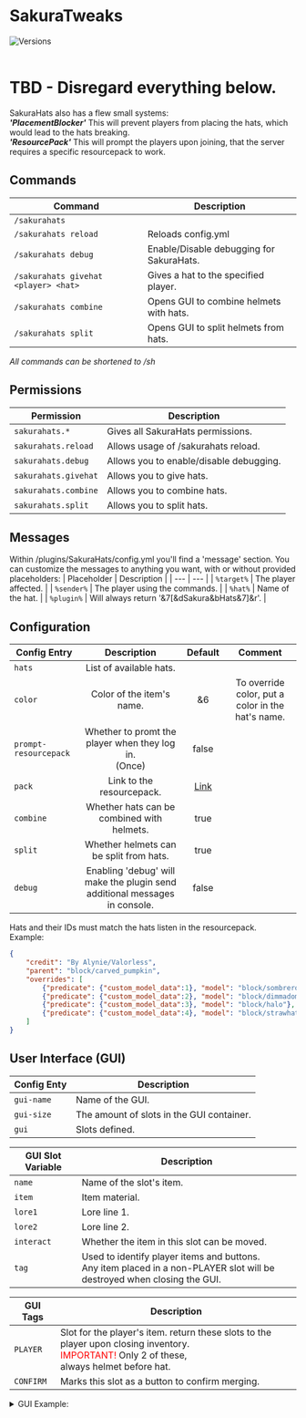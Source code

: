 # SakuraTweaks
![Versions](https://img.shields.io/badge/Versions-1.18%20--%201.19%2B-brightgreen?style=flat)<br><br>

# TBD - Disregard everything below.
SakuraHats also has a flew small systems:<br>
***'PlacementBlocker'*** This will prevent players from placing the hats, which would lead to the hats breaking.<br>
***'ResourcePack'*** This will prompt the players upon joining, that the server requires a specific resourcepack to work.<br>

## Commands
| Command | Description |
| --- | --- |
| `/sakurahats` |  |
| `/sakurahats reload` | Reloads config.yml |
| `/sakurahats debug` | Enable/Disable debugging for SakuraHats. |
| `/sakurahats givehat <player> <hat>` | Gives a hat to the specified player. |
| `/sakurahats combine` | Opens GUI to combine helmets with hats. |
| `/sakurahats split` | Opens GUI to split helmets from hats. |

*All commands can be shortened to /sh*
  
## Permissions
| Permission | Description |
| --- | --- |
| `sakurahats.*` | Gives all SakuraHats permissions. |
| `sakurahats.reload` | Allows usage of /sakurahats reload. |
| `sakurahats.debug` | Allows you to enable/disable debugging. |
| `sakurahats.givehat` | Allows you to give hats. |
| `sakurahats.combine` | Allows you to combine hats. |
| `sakurahats.split` | Allows you to split hats. |

## Messages

Within /plugins/SakuraHats/config.yml you'll find a 'message' section. You can customize the messages to anything you want, with or without provided placeholders:
| Placeholder | Description |
| --- | --- |
| `%target%` | The player affected. |
| `%sender%` | The player using the commands. |
| `%hat%` | Name of the hat. |
| `%plugin%` | Will always return '&7[&dSakura&bHats&7]&r'. |

## Configuration
| Config Entry | Description | Default | Comment |
| --- | :---: | :---: | :---: |
| `hats` | List of available hats. |  |  |
| `color` | Color of the item's name. | &6 | To override color, put a color in the hat's name. |
| `prompt-resourcepack` | Whether to promt the player when they log in.<br>(Once) | false |  |
| `pack` | Link to the resourcepack. | [Link](https://sakuramc.netherrain.net/media/files/SakuraMC-Hats.zip) |  |
| `combine` | Whether hats can be combined with helmets. | true |  |
| `split` | Whether helmets can be split from hats. | true |  |
| `debug` | Enabling 'debug' will make the plugin send additional messages in console. | false |  |

Hats and their IDs must match the hats listen in the resourcepack.<br>
Example:
```json
{
	"credit": "By Alynie/Valorless",
	"parent": "block/carved_pumpkin",
	"overrides": [
		{"predicate": {"custom_model_data":1}, "model": "block/sombrero"},
		{"predicate": {"custom_model_data":2}, "model": "block/dimmadome"},
		{"predicate": {"custom_model_data":3}, "model": "block/halo"},
		{"predicate": {"custom_model_data":4}, "model": "block/strawhat"},
	]
}
```
## User Interface (GUI)

| Config Enty | Description |
| --- | --- |
| `gui-name` | Name of the GUI. |
| `gui-size` | The amount of slots in the GUI container. |
| `gui` | Slots defined. |

| GUI Slot Variable | Description |
| --- | --- |
| `name` | Name of the slot's item. |
| `item` | Item material. |
| `lore1` | Lore line 1. |
| `lore2` | Lore line 2. |
| `interact` | Whether the item in this slot can be moved. |
| `tag` | Used to identify player items and buttons.<br> Any item placed in a non-PLAYER slot will be destroyed when closing the GUI. |

| GUI Tags | Description |
| --- | --- |
| `PLAYER` | Slot for the player's item. return these slots to the player upon closing inventory.<br><span style="color:red">IMPORTANT!</span> Only 2 of these, <br>always helmet before hat. |
| `CONFIRM` | Marks this slot as a button to confirm merging. |

<details>
  <summary>GUI Example:</summary>

```yaml
gui:
  '12':
    name: §e§lInfo
    item: IRON_HELMET
    lore1: §fPlace your helmet in the
    lore2: §fempty slot underneath.
    interact: false
    tag: ''
  '14':
    name: §e§lInfo
    item: PLAYER_HEAD
    lore1: §fPlace the hat you wish
    lore2: §fto merge with.
    interact: false
    tag: ''
  '21':
    name: Slot 1
    item: AIR
    lore1: just grass
    lore2: ''
    interact: true
    tag: PLAYER
  '23':
    name: Slot 2
    item: AIR
    lore1: hmm.. glass?
    lore2: yes.
    interact: true
    tag: PLAYER
  '31':
    name: §a§lMerge
    item: LIME_STAINED_GLASS_PANE
    lore1: §fClick here to
    lore2: §fcombine the items.
    interact: false
    tag: CONFIRM

```
You can copy and use this as default.<br>
The reason this is not default, is that if you don't define the ones default in the config file (I removed them all to avoid this),
then any undefined slots would default to the plugin's internal default config.
</details>
